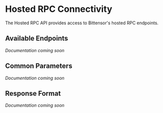 # Hosted RPC Connectivity

The Hosted RPC API provides access to Bittensor's hosted RPC endpoints.

## Available Endpoints

*Documentation coming soon*

## Common Parameters

*Documentation coming soon*

## Response Format

*Documentation coming soon* 